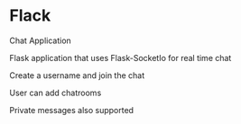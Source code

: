 # Flack
Chat Application

Flask application that uses Flask-SocketIo for real time chat

Create a username and join the chat

User can add chatrooms

Private messages also supported
